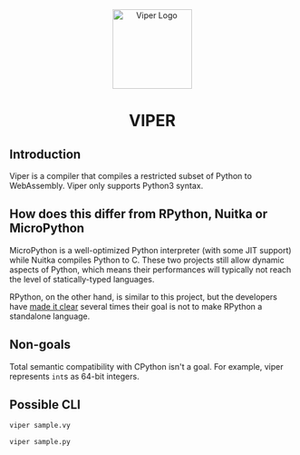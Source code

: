 <div align="center">
    <a href="#" target="_blank">
        <img src="https://image.flaticon.com/icons/svg/296/296589.svg" alt="Viper Logo" width="140" height="140"></img>
    </a>
</div>


<h1 align="center">VIPER</h1>


## Introduction
Viper is a compiler that compiles a restricted subset of Python to WebAssembly. Viper only supports Python3 syntax.

## How does this differ from RPython, Nuitka or MicroPython
MicroPython is a well-optimized Python interpreter (with some JIT support) while Nuitka compiles Python to C. These two projects still allow dynamic aspects of Python, which means their performances will typically not reach the level of statically-typed languages.

RPython, on the other hand, is similar to this project, but the developers have [made it clear](https://rpython.readthedocs.io/en/latest/faq.html#do-i-have-to-rewrite-my-programs-in-rpython) several times their goal is not to make RPython a standalone language.


## Non-goals
Total semantic compatibility with CPython isn't a goal. For example, viper represents `int`s as 64-bit integers.


## Possible CLI
```sh
viper sample.vy
```

```sh
viper sample.py
```

